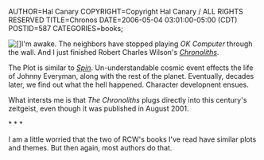 AUTHOR=Hal Canary
COPYRIGHT=Copyright Hal Canary / ALL RIGHTS RESERVED
TITLE=Chronos
DATE=2006-05-04 03:01:00-05:00 (CDT)
POSTID=587
CATEGORIES=books;

[![[]](https://halcanary.org/images/book-rcw-chronoliths.jpg)](https://halcanary.org/isbn/?0812545249)I'm awake. The neighbors have stopped playing _OK Computer_ through the wall. And I just finished Robert Charles Wilson's [_Chronoliths_](https://halcanary.org/isbn/?0812545249).

The Plot is similar to [_Spin_](https://halcanary.org/isbn/?0765309386). Un-understandable cosmic event effects the life of Johnny Everyman, along with the rest of the planet. Eventually, decades later, we find out what the hell happened. Character developnent ensues.

What intersts me is that _The Chronoliths_ plugs directly into this century's zeitgeist, even though it was published in August 2001.

\* \* \*

I am a little worried that the two of RCW's books I've read have similar plots and themes. But then again, most authors do that.
